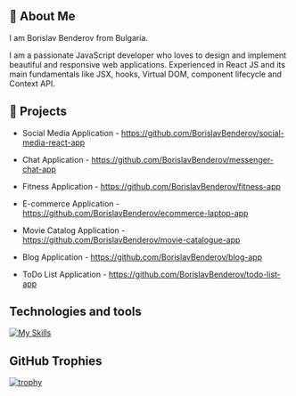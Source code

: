 ## 👋 About Me

I am Borislav Benderov from Bulgaria.

I am a passionate JavaScript developer who loves to design and implement beautiful and responsive web applications.
Experienced in React JS and its main fundamentals like JSX, hooks, Virtual DOM, component lifecycle and Context API.

## 🔭 Projects

- Social Media Application - https://github.com/BorislavBenderov/social-media-react-app

- Chat Application - https://github.com/BorislavBenderov/messenger-chat-app

- Fitness Application - https://github.com/BorislavBenderov/fitness-app

- E-commerce Application - https://github.com/BorislavBenderov/ecommerce-laptop-app

- Movie Catalog Application - https://github.com/BorislavBenderov/movie-catalogue-app

- Blog Application - https://github.com/BorislavBenderov/blog-app

- ToDo List Application - https://github.com/BorislavBenderov/todo-list-app

## Technologies and tools
[![My Skills](https://skillicons.dev/icons?i=js,react,html,css,nodejs,express,mongodb,firebase,git,github,vscode)](https://skillicons.dev)

## GitHub Trophies

[![trophy](https://github-profile-trophy.vercel.app/?username=BorislavBenderov)](https://github.com/ryo-ma/github-profile-trophy)



<!--
**BorislavBenderov/BorislavBenderov** is a ✨ _special_ ✨ repository because its `README.md` (this file) appears on your GitHub profile.

Here are some ideas to get you started:

- 🔭 I’m currently working on ...
- 🌱 I’m currently learning ...
- 👯 I’m looking to collaborate on ...
- 🤔 I’m looking for help with ...
- 💬 Ask me about ...
- 📫 How to reach me: ...
- 😄 Pronouns: ...
- ⚡ Fun fact: ...
-->
